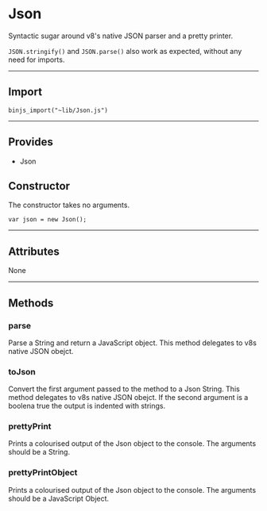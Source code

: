 # Json

Syntactic sugar around v8's native JSON parser and a pretty printer.

`JSON.stringify()` and `JSON.parse()` also work as expected, without any need for imports.

----------------------------

## Import

`binjs_import("~lib/Json.js")`

-----------------------

## Provides

* Json

## Constructor

The constructor takes no arguments.

    var json = new Json();

-----------------------

## Attributes

None

-----------------------

## Methods

### parse

Parse a String and return a JavaScript object. This method delegates to v8s native JSON obejct.

### toJson

Convert the first argument passed to the method to a Json String. This method delegates to v8s native JSON obejct.
If the second argument is a boolena true the output is indented with strings.

### prettyPrint

Prints a colourised output of the Json object to the console.  The arguments should be a String.

### prettyPrintObject

Prints a colourised output of the Json object to the console.  The arguments should be a JavaScript Object.
